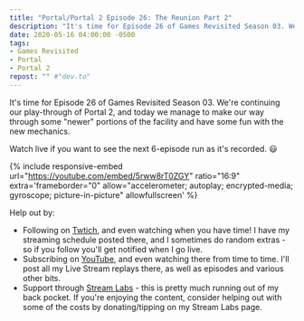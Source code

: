 ```yaml
---
title: "Portal/Portal 2 Episode 26: The Reunion Part 2"
description: "It's time for Episode 26 of Games Revisited Season 03. We're continuing our play-through of Portal 2, and today we manage to make our way through some 'newer' portions of the facility and have some fun with the new mechanics."
date: 2020-05-16 04:00:00 -0500
tags:
- Games Revisited
- Portal
- Portal 2
repost: "" #"dev.to"
---
```


It's time for Episode 26 of Games Revisited Season 03. We're continuing our play-through of Portal 2, and today we manage to make our way through some "newer" portions of the facility and have some fun with the new mechanics.

Watch live if you want to see the next 6-episode run as it's recorded. :smiley:
<!--more-->

{% include responsive-embed url="https://youtube.com/embed/5rww8rT0ZGY" ratio="16:9" extra='frameborder="0" allow="accelerometer; autoplay; encrypted-media; gyroscope; picture-in-picture" allowfullscreen' %}

Help out by:
 * Following on [Twtich](https://twitch.tv/AnonJr_Live), and even watching when you have time! I have my streaming schedule posted there, and I sometimes do random extras - so if you follow you'll get notified when I go live.
 * Subscribing on [YouTube](http://www.youtube.com/channel/UCXafqhKHbkSUIrq0LAuu0tw), and even watching there from time to time. I'll post all my Live Stream replays there, as well as episodes and various other bits.
 * Support through [Stream Labs](https://streamlabs.com/anonjr_live) - this is pretty much running out of my back pocket. If you're enjoying the content, consider helping out with some of the costs by donating/tipping on my Stream Labs page.